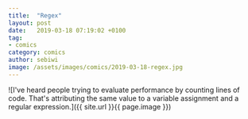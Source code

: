```yaml
---
title:  "Regex"
layout: post
date:   2019-03-18 07:19:02 +0100
tag:
- comics
category: comics
author: sebiwi
image: /assets/images/comics/2019-03-18-regex.jpg
---
```


![I've heard people trying to evaluate performance by counting lines of code. That's attributing the same value to a variable assignment and a regular expression.]({{ site.url }}{{ page.image }})
